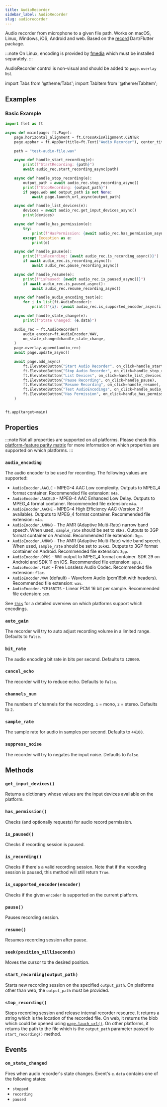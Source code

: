 ```yaml
---
title: AudioRecorder
sidebar_label: AudioRecorder
slug: audiorecorder
---
```


Audio recorder from microphone to a given file path. Works on macOS, Linux, Windows, iOS, Android and web.
Based on the [record](https://pub.dev/packages/record) Dart/Flutter package.

:::note
On Linux, encoding is provided by [fmedia](https://stsaz.github.io/fmedia/) which must be installed separately.
:::

AudioRecorder control is non-visual and should be added to `page.overlay` list.

import Tabs from '@theme/Tabs';
import TabItem from '@theme/TabItem';

## Examples

### Basic Example

<Tabs groupId="language">
  <TabItem value="python" label="Python" default>

```python
import flet as ft

async def main(page: ft.Page):
    page.horizontal_alignment = ft.CrossAxisAlignment.CENTER
    page.appbar = ft.AppBar(title=ft.Text("Audio Recorder"), center_title=True)

    path = "test-audio-file.wav"

    async def handle_start_recording(e):
        print(f"StartRecording: {path}")
        await audio_rec.start_recording_async(path)

    async def handle_stop_recording(e):
        output_path = await audio_rec.stop_recording_async()
        print(f"StopRecording: {output_path}")
        if page.web and output_path is not None:
            await page.launch_url_async(output_path)

    async def handle_list_devices(e):
        devices = await audio_rec.get_input_devices_async()
        print(devices)

    async def handle_has_permission(e):
        try:
            print(f"HasPermission: {await audio_rec.has_permission_async()}")
        except Exception as e:
            print(e)

    async def handle_pause(e):
        print(f"isRecording: {await audio_rec.is_recording_async()}")
        if await audio_rec.is_recording_async():
            await audio_rec.pause_recording_async()

    async def handle_resume(e):
        print(f"isPaused: {await audio_rec.is_paused_async()}")
        if await audio_rec.is_paused_async():
            await audio_rec.resume_recording_async()

    async def handle_audio_encoding_test(e):
        for i in list(ft.AudioEncoder):
            print(f"{i}: {await audio_rec.is_supported_encoder_async(i)}")

    async def handle_state_change(e):
        print(f"State Changed: {e.data}")

    audio_rec = ft.AudioRecorder(
        audio_encoder=ft.AudioEncoder.WAV,
        on_state_changed=handle_state_change,
    )
    page.overlay.append(audio_rec)
    await page.update_async()

    await page.add_async(
        ft.ElevatedButton("Start Audio Recorder", on_click=handle_start_recording),
        ft.ElevatedButton("Stop Audio Recorder", on_click=handle_stop_recording),
        ft.ElevatedButton("List Devices", on_click=handle_list_devices),
        ft.ElevatedButton("Pause Recording", on_click=handle_pause),
        ft.ElevatedButton("Resume Recording", on_click=handle_resume),
        ft.ElevatedButton("Test AudioEncodings", on_click=handle_audio_encoding_test),
        ft.ElevatedButton("Has Permission", on_click=handle_has_permission),
    )


ft.app(target=main)
```
  </TabItem>
</Tabs>

## Properties

:::note
Not all properties are supported on all platforms. Please check this [platform-feature parity matrix](https://pub.dev/packages/record#platform-feature-parity-matrix) for more information on which properties are supported on which platforms.
:::

### `audio_encoding`

The audio encoder to be used for recording. The following values are supported:

* `AudioEncoder.AACLC` - MPEG-4 AAC Low complexity. Outputs to MPEG_4 format container. Recommended file extension: `m4a`.
* `AudioEncoder.AACELD` - MPEG-4 AAC Enhanced Low Delay. Outputs to MPEG_4 format container. Recommended file extension: `m4a`.
* `AudioEncoder.AACHE` - MPEG-4 High Efficiency AAC (Version 2 if available). Outputs to MPEG_4 format container. Recommended file extension: `m4a`.
* `AudioEncoder.AMRNB` - The AMR (Adaptive Multi-Rate) narrow band speech. When used, `sample_rate` should be set to `8kHz`. Outputs to 3GP format container on Android. Recommended file extension: `3gp`.
* `AudioEncoder.AMRWB` - The AMR (Adaptive Multi-Rate) wide band speech. When used, `sample_rate` should be set to `16kHz`. Outputs to 3GP format container on Android. Recommended file extension: `3gp`.
* `AudioEncoder.OPUS` - Will output to MPEG_4 format container. SDK 29 on Android and SDK 11 on iOS. Recommended file extension: `opus`.
* `AudioEncoder.FLAC` - Free Lossless Audio Codec. Recommended file extension: `flac`.
* `AudioEncoder.WAV` (default) - Waveform Audio (pcm16bit with headers). Recommended file extension: `wav`.
* `AudioEncoder.PCM16BITS` - Linear PCM 16 bit per sample. Recommended file extension: `pcm`.

See [`this`](https://pub.dev/packages/record#file) for a detailed overview on which platforms support which encodings.

### `auto_gain`

The recorder will try to auto adjust recording volume in a limited range. Defaults to `False`.

### `bit_rate`

The audio encoding bit rate in bits per second. Defaults to `128000`.

### `cancel_echo`

The recorder will try to reduce echo. Defaults to `False`.

### `channels_num`

The numbers of channels for the recording. `1` = mono, `2` = stereo. Defaults to `2`.

### `sample_rate`

The sample rate for audio in samples per second. Defaults to `44100`.   

### `suppress_noise`

The recorder will try to negates the input noise. Defaults to `False`.

## Methods

### `get_input_devices()`

Returns a dictionary whose values are the input devices available on the platform.

### `has_permission()`

Checks (and optionally requests) for audio record permission.

### `is_paused()`

Checks if recording session is paused.

### `is_recording()`

Checks if there's a valid recording session. Note that if the recording session is paused, this method will still return `True`.

### `is_supported_encoder(encoder)`

Checks if the given `encoder` is supported on the current platform.

### `pause()`

Pauses recording session.

### `resume()`

Resumes recording session after pause.

### `seek(position_milliseconds)`

Moves the cursor to the desired position.

### `start_recording(output_path)`

Starts new recording session on the specified `output_path`. On platforms other than web, the `output_path` must be provided.

### `stop_recording()`

Stops recording session and release internal recorder resource. It returns a string which is the location of the recorded file. On web, it returns the blob which could be opened using [`page.lauch_url()`](/docs/controls/page#launch_urlurl). On other platforms, it returns the path to the file which is the `output_path` parameter passed to `start_recording()` method.

## Events

### `on_state_changed`

Fires when audio recorder's state changes. Event's `e.data` contains one of the following states:

* `stopped`
* `recording`
* `paused`